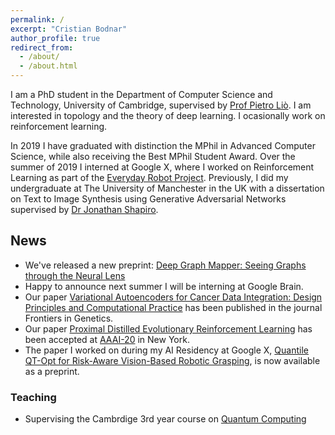 ```yaml
---
permalink: /
excerpt: "Cristian Bodnar"
author_profile: true
redirect_from: 
  - /about/
  - /about.html
---
```

I am a PhD student in the Department of Computer Science and Technology, University of Cambridge, supervised by
[Prof Pietro Liò](https://www.cl.cam.ac.uk/~pl219/). I am interested in topology and the theory of deep learning. I ocasionally work on reinforcement learning.   

In 2019 I have graduated with distinction the MPhil in Advanced Computer Science, 
while also receiving the Best MPhil Student Award. Over the summer of 2019 I interned at Google X, where I worked 
on Reinforcement Learning as part of the [Everyday Robot Project](https://x.company/projects/everyday-robots). 
Previously, I did my undergraduate at The University of 
Manchester in the UK with a dissertation on Text to Image Synthesis using Generative Adversarial Networks supervised 
by [Dr Jonathan Shapiro](http://www.cs.man.ac.uk/~jls/). 

## News

- We've released a new preprint: [Deep Graph Mapper: Seeing Graphs through the Neural Lens](https://arxiv.org/abs/2002.03864)
- Happy to announce next summer I will be interning at Google Brain.
- Our paper [Variational Autoencoders for Cancer Data Integration: Design Principles and Computational Practice](https://www.frontiersin.org/articles/10.3389/fgene.2019.01205/full)
has been published in the journal Frontiers in Genetics.
- Our paper [Proximal Distilled Evolutionary Reinforcement Learning](https://arxiv.org/abs/1906.09807)
has been accepted at [AAAI-20](https://aaai.org/Conferences/AAAI-20/) in New York. 
- The paper I worked on during my AI Residency at Google X, [Quantile QT-Opt for Risk-Aware
Vision-Based Robotic Grasping](https://q2-opt.github.io/), is now available as a preprint. 

### Teaching 

- Supervising the Cambrdige 3rd year course on [Quantum Computing](https://www.cl.cam.ac.uk/teaching/1920/QuantComp/)
